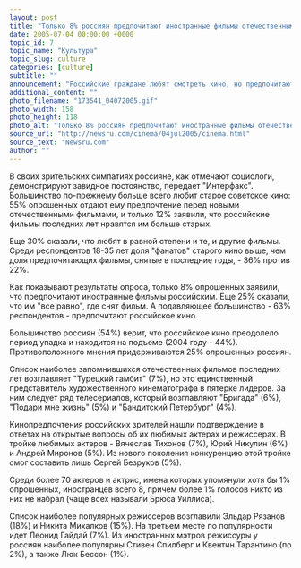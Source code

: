 ```yaml
---
layout: post
title: "Только 8% россиян предпочитают иностранные фильмы отечественным"
date: 2005-07-04 00:00:00 +0000
topic_id: 7
topic_name: "Культура"
topic_slug: culture
categories: [culture]
subtitle: ""
announcement: "Российские граждане любят смотреть кино, но предпочитают делать это дома, сидя у экрана телевизора. Об этом свидетельствует опрос Фонда \"Общественное мнение\", проводившийся в 100 населенных пунктах 44 областей, краев и республик всех экономико-географических зон среди 1500 человек. Более половины респондентов (57%) смотрят кино по телевизору каждый или почти каждый день, еще почти 20% - три-четыре раза в неделю. 62% опрошенных заявили, что вообще не смотрят фильмы в кинотеатрах. Кроме того, для 13% опрошенных кинотеатры недоступны территориально. Посетителями кинозалов - как завсегдатаями, так и редкими гостями - являются лишь 25% россиян старше 18 лет."
additional_content: ""
photo_filename: "173541_04072005.gif"
photo_width: 158
photo_height: 118
photo_alt: "Только 8% россиян предпочитают иностранные фильмы отечественным"
source_url: "http://newsru.com/cinema/04jul2005/cinema.html"
source_text: "Newsru.com"
author: ""
---
```

В своих зрительских симпатиях россияне, как отмечают социологи, демонстрируют завидное постоянство, передает "Интерфакс". Большинство по-прежнему больше всего любит старое советское кино: 55% опрошенных отдают ему предпочтение перед новыми отечественными фильмами, и только 12% заявили, что российские фильмы последних лет нравятся им больше старых.

Еще 30% сказали, что любят в равной степени и те, и другие фильмы. Среди респондентов 18-35 лет доля "фанатов" старого кино выше, чем доля предпочитающих фильмы, снятые в последние годы, - 36% против 22%.

Как показывают результаты опроса, только 8% опрошенных заявили, что предпочитают иностранные фильмы российским. Еще 25% сказали, что им "все равно", где снят фильм. А подавляющее большинство - 63% респондентов - предпочитают российское кино.

Большинство россиян (54%) верит, что российское кино преодолело период упадка и находится на подъеме (2004 году - 44%). Противоположного мнения придерживаются 25% опрошенных россиян.

Список наиболее запомнившихся отечественных фильмов последних лет возглавляет "Турецкий гамбит" (7%), но это единственный представитель художественного кинематографа в пятерке лидеров. За ним следует ряд телесериалов, который возглавляют "Бригада" (6%), "Подари мне жизнь" (5%) и "Бандитский Петербург" (4%).

Кинопредпочтения российских зрителей нашли подтверждение в ответах на открытые вопросы об их любимых актерах и режиссерах. В тройке любимых актеров - Вячеслав Тихонов (7%), Юрий Никулин (6%) и Андрей Миронов (5%). Из нового поколения конкуренцию этой тройке смог составить лишь Сергей Безруков (5%).

Среди более 70 актеров и актрис, имена которых упомянули хотя бы 1% опрошенных, иностранцев всего 8, причем более 1% голосов никто из них не набрал (чаще всех называли Брюса Уиллиса).

Список наиболее популярных режиссеров возглавили Эльдар Рязанов (18%) и Никита Михалков (15%). На третьем месте по популярности идет Леонид Гайдай (7%). Из иностранных мэтров режиссуры у россиян наиболее популярны Стивен Спилберг и Квентин Тарантино (по 2%), а также Люк Бессон (1%).
